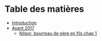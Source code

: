 # Table des matières

* [Introduction](README.md)
* [Avant 2017](textes_avant_2017.md)
  * [Nilgor, bourreau de père en fils chap 1](avant_2017/nilgor/chap1.md)
